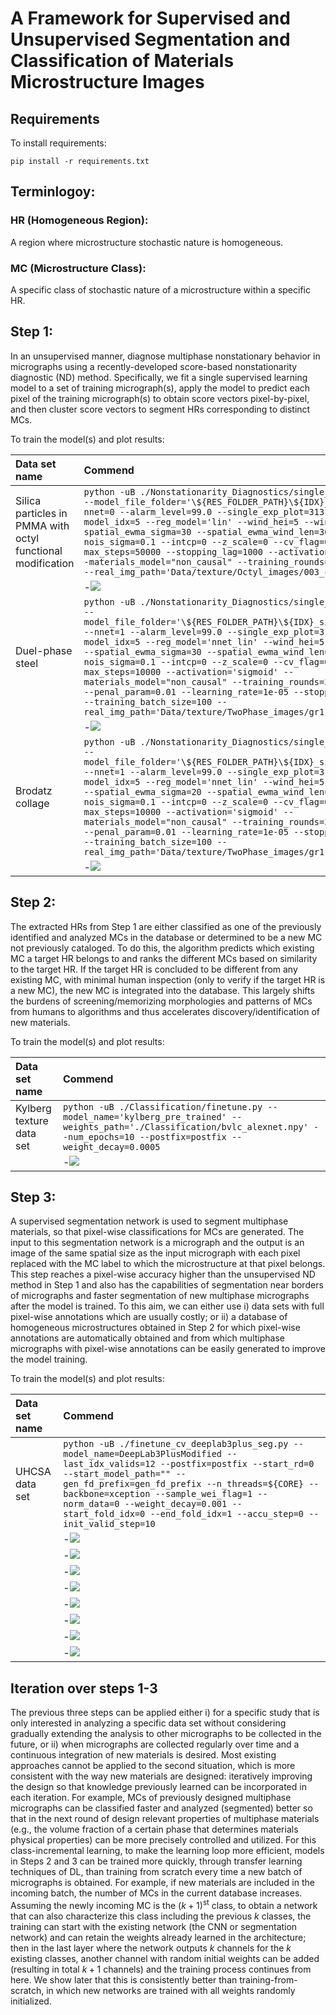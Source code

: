 # A Framework for Supervised and Unsupervised Segmentation and Classification of Materials Microstructure Images

## Requirements

To install requirements:

```setup
pip install -r requirements.txt
```

## Terminlogoy:
### HR (Homogeneous Region):
A region where microstructure stochastic nature is homogeneous.
### MC (Microstructure Class): 
A specific class of stochastic nature of a microstructure within a specific HR.

## Step 1: 
In an unsupervised manner, diagnose multiphase nonstationary behavior in micrographs using a recently-developed score-based nonstationarity diagnostic (ND) method. Specifically, we fit a single supervised learning model to a set of training micrograph(s), apply the model to predict each pixel of the training micrograph(s) to obtain score vectors pixel-by-pixel, and then cluster score vectors to segment HRs corresponding to distinct MCs.

To train the model(s) and plot results:

| Data set name         | Commend  |
| :------------------ | :---------------- |
| Silica particles in PMMA with octyl functional modification   |     `python -uB ./Nonstationarity_Diagnostics/single_sim_call.py --model_file_folder='\${RES_FOLDER_PATH}\${IDX}_sim_reg/' --nnet=0 --alarm_level=99.0 --single_exp_plot=3131 --model_idx=5 --reg_model='lin' --wind_hei=5 --wind_wid=5 --spatial_ewma_sigma=30 --spatial_ewma_wind_len=30 --nois_sigma=0.1 --intcp=0 --z_scale=0 --cv_flag=0 --max_steps=50000 --stopping_lag=1000 --activation='sigmoid' --materials_model="non_causal" --training_rounds=1 --n_comp=2 --real_img_path='Data/texture/Octyl_images/003_cropped.tif'`         |
||-![](Experiments/Octyl_examples/figures/0524203001_sim_reg_no_cv_non_causal_retro/3D_score_clustering_dr_cl_plots_3_sim_real_reg_2d_score_retro_1e-08_loc_info.png)|
|Duel-phase steel | `python -uB ./Nonstationarity_Diagnostics/single_sim_call.py --model_file_folder='\${RES_FOLDER_PATH}\${IDX}_sim_reg_nnet/' --nnet=1 --alarm_level=99.0 --single_exp_plot=3131 --model_idx=5 --reg_model='nnet_lin' --wind_hei=5 --wind_wid=5 --spatial_ewma_sigma=30 --spatial_ewma_wind_len=30 --nois_sigma=0.1 --intcp=0 --z_scale=0 --cv_flag=0 --max_steps=10000 --activation='sigmoid' --materials_model="non_causal" --training_rounds=3 --n_comp=2 --penal_param=0.01 --learning_rate=1e-05 --stopping_lag=1000 --training_batch_size=100 --real_img_path='Data/texture/TwoPhase_images/gr1.jpg'`|
||-![](Experiments/Dual_phase_examples/figures/0526204001_sim_reg_nnet_no_cv_non_causal_retro/3D_score_clustering_dr_cl_plots_3_sim_real_reg_2d_score_retro_0_01_loc_info.png)|
|Brodatz collage | `python -uB ./Nonstationarity_Diagnostics/single_sim_call.py --model_file_folder='\${RES_FOLDER_PATH}\${IDX}_sim_reg_nnet/' --nnet=1 --alarm_level=99.0 --single_exp_plot=3131 --model_idx=5 --reg_model='nnet_lin' --wind_hei=5 --wind_wid=5 --spatial_ewma_sigma=20 --spatial_ewma_wind_len=20 --nois_sigma=0.1 --intcp=0 --z_scale=0 --cv_flag=0 --max_steps=10000 --activation='sigmoid' --materials_model="non_causal" --training_rounds=3 --n_comp=2 --penal_param=0.01 --learning_rate=1e-05 --stopping_lag=1000 --training_batch_size=100 --real_img_path='Data/texture/TwoPhase_images/gr1.jpg'`|
||-![](Experiments/Brodatz_examples/0512313002_sim_reg_nnet_no_cv_non_causal_retro/3D_score_clustering_dr_cl_plots_3_sim_real_reg_2d_score_retro_0_01_loc_info.png)|



## Step 2:
The extracted HRs from Step 1 are either classified as one of the previously identified and analyzed MCs in the database or determined to be a new MC not previously cataloged. To do this, the algorithm predicts which existing MC a target HR belongs to and ranks the different MCs based on similarity to the target HR. If the target HR is concluded to be different from any existing MC, with minimal human inspection (only to verify if the target HR is a new MC), the new MC is integrated into the database. This largely shifts the burdens of screening/memorizing morphologies and patterns of MCs from humans to algorithms and thus accelerates discovery/identification of new materials.

To train the model(s) and plot results:

| Data set name         | Commend  |
| :------------------ | :---------------- |
| Kylberg texture data set| `python -uB ./Classification/finetune.py --model_name='kylberg_pre_trained' --weights_path='./Classification/bvlc_alexnet.npy' --num_epochs=10 --postfix=postfix --weight_decay=0.0005` |
||-![](Experiments/Kylberg_examples/20210529_Kylberg_cla/figures/kylberg_cla_kylberg_pre_trained/AlexNet_seg_res_testing.png)|



## Step 3:
A supervised segmentation network is used to segment multiphase materials, so that pixel-wise classifications for MCs are generated. The input to this segmentation network is a micrograph and the output is an image of the same spatial size as the input micrograph with each pixel replaced with the MC label to which the microstructure at that pixel belongs. This step reaches a pixel-wise accuracy higher than the unsupervised ND method in Step 1 and also has the capabilities of segmentation near borders of micrographs and faster segmentation of new multiphase micrographs after the model is trained. To this aim, we can either use i) data sets with full pixel-wise annotations which are usually costly; or ii) a database of homogeneous microstructures obtained in Step 2 for which pixel-wise annotations are automatically obtained and from which multiphase micrographs with pixel-wise annotations can be easily generated to improve the model training.

To train the model(s) and plot results:

| Data set name         | Commend  |
| :------------------ | :---------------- |
| UHCSA data set| `python -uB ./finetune_cv_deeplab3plus_seg.py --model_name=DeepLab3PlusModified --last_idx_valids=12 --postfix=postfix --start_rd=0 --start_model_path="" --gen_fd_prefix=gen_fd_prefix --n_threads=${CORE} --backbone=xception --sample_wei_flag=1 --norm_data=0 --weight_decay=0.001 --start_fold_idx=0 --end_fold_idx=1 --accu_step=0 --init_valid_step=10` |
||-![](Experiments/UHCSA_seg_examples/20210701_uhcs_data/figures/uhcs_wei_modified_brodatz_pp1_4_half_pow_pad_rot_all_bs_32_wd_10_lr_1_no_bd_uhcs_wei_modified_brodatz_pp1_4_half_pow_pad_vr_20_no_bd/cv_fold_0/rd_0_ep_3_train_10240_valid_109.png)|
||-![](Experiments/UHCSA_seg_examples/20210701_uhcs_data/figures/uhcs_wei_modified_brodatz_pp1_4_half_pow_pad_rot_all_bs_32_wd_10_lr_1_no_bd_uhcs_wei_modified_brodatz_pp1_4_half_pow_pad_vr_20_no_bd/cv_fold_0/rd_0_ep_3_train_10240_valid_ol_109.png)|
||-![](Experiments/UHCSA_seg_examples/20210701_uhcs_data/figures/uhcs_wei_modified_brodatz_pp1_4_half_pow_pad_rot_all_bs_32_wd_10_lr_1_no_bd_uhcs_wei_modified_brodatz_pp1_4_half_pow_pad_vr_20_no_bd/cv_fold_0/rd_0_ep_3_train_10240_valid_102.png)|
||-![](Experiments/UHCSA_seg_examples/20210701_uhcs_data/figures/uhcs_wei_modified_brodatz_pp1_4_half_pow_pad_rot_all_bs_32_wd_10_lr_1_no_bd_uhcs_wei_modified_brodatz_pp1_4_half_pow_pad_vr_20_no_bd/cv_fold_0/rd_0_ep_3_train_10240_valid_ol_102.png)|
||-![](Experiments/UHCSA_seg_examples/20210701_uhcs_data/figures/uhcs_wei_modified_brodatz_pp1_4_half_pow_pad_rot_all_bs_32_wd_10_lr_1_no_bd_uhcs_wei_modified_brodatz_pp1_4_half_pow_pad_vr_20_no_bd/cv_fold_0/rd_0_ep_3_train_10240_valid_103.png)|
||-![](Experiments/UHCSA_seg_examples/20210701_uhcs_data/figures/uhcs_wei_modified_brodatz_pp1_4_half_pow_pad_rot_all_bs_32_wd_10_lr_1_no_bd_uhcs_wei_modified_brodatz_pp1_4_half_pow_pad_vr_20_no_bd/cv_fold_0/rd_0_ep_3_train_10240_valid_ol_103.png)|
||-![](Experiments/UHCSA_seg_examples/20210701_uhcs_data/figures/uhcs_wei_modified_brodatz_pp1_4_half_pow_pad_rot_all_bs_32_wd_10_lr_1_no_bd_uhcs_wei_modified_brodatz_pp1_4_half_pow_pad_vr_20_no_bd/cv_fold_0/rd_0_ep_3_train_10240_valid_16.png)|
||-![](Experiments/UHCSA_seg_examples/20210701_uhcs_data/figures/uhcs_wei_modified_brodatz_pp1_4_half_pow_pad_rot_all_bs_32_wd_10_lr_1_no_bd_uhcs_wei_modified_brodatz_pp1_4_half_pow_pad_vr_20_no_bd/cv_fold_0/rd_0_ep_3_train_10240_valid_ol_16.png)|


## Iteration over steps 1-3
The previous three steps can be applied either i) for a specific study that is only interested in analyzing a specific data set without considering gradually extending the analysis to other micrographs to be collected in the future, or ii) when micrographs are collected regularly over time and a continuous integration of new materials is desired. Most existing approaches cannot be applied to the second situation, which is more consistent with the way new materials are designed: iteratively improving the design so that knowledge previously learned can be incorporated in each iteration. For example, MCs of previously designed multiphase micrographs can be classified faster and analyzed (segmented) better so that in the next round of design relevant properties of multiphase materials (e.g., the volume fraction of a certain phase that determines materials physical properties) can be more precisely controlled and utilized. For this class-incremental learning, to make the learning loop more efficient, models in Steps 2 and 3 can be trained more quickly, through transfer learning techniques of DL, than training from scratch every time a new batch of micrographs is obtained. For example, if new materials are included in the incoming batch, the number of MCs in the current database increases. Assuming the newly incoming MC is the $(k+1)^{\mathrm{st}}$ class, to obtain a network that can also characterize this class including the previous $k$ classes, the training can start with the existing network (the CNN or segmentation network) and can retain the weights already learned in the architecture; then in the last layer where the network outputs $k$ channels for the $k$ existing classes, another channel with random initial weights can be added (resulting in total $k+1$ channels) and the training process continues from here. We show later that this is consistently better than training-from-scratch, in which new networks are trained with all weights randomly initialized.

